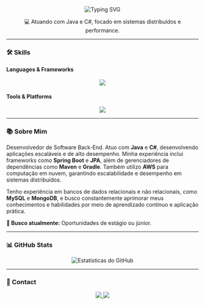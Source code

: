 <p align="center">
  <img src="https://readme-typing-svg.herokuapp.com?font=Fira+Code&pause=1000&color=9C8EFF&center=true&vCenter=true&width=430&lines=Desenvolvedor+de+Software+Back-End" alt="Typing SVG" />
</p>

<p align="center">
  💻 Atuando com Java e C#, focado em sistemas distribuídos e performance.
</p>

---

### 🛠 Skills

#### Languages & Frameworks
<p align="center">
  <img src="https://skillicons.dev/icons?i=java,spring,cs,html,css,js,cpp,bootstrap" /> 
</p>

#### Tools & Platforms
<p align="center">
  <img src="https://skillicons.dev/icons?i=sts,eclipse,vscode,git,github,maven,gradle,mysql,mongodb" />
</p>

---

### 📚 Sobre Mim

Desenvolvedor de Software Back-End. Atuo com **Java** e **C#**, desenvolvendo aplicações escaláveis e de alto desempenho. Minha experiência inclui frameworks como **Spring Boot** e **JPA**, além de gerenciadores de dependências como **Maven** e **Gradle**. Também utilizo **AWS** para computação em nuvem, garantindo escalabilidade e desempenho em sistemas distribuídos.

Tenho experiência em bancos de dados relacionais e não relacionais, como **MySQL** e **MongoDB**, e busco constantemente aprimorar meus conhecimentos e habilidades por meio de aprendizado contínuo e aplicação prática.

**🎯 Busco atualmente:** Oportunidades de estágio ou júnior.

---

### 📊 GitHub Stats

<p align="center">
    <img src="https://github-readme-stats.vercel.app/api?username=FernandoBzFarias&show_icons=true&theme=dark&hide_border=true&include_all_commits=true&count_private=true" alt="Estatísticas do GitHub" />
</p>

---

### 📧 Contact

<p align="center">
  <a href="https://www.instagram.com/fernandobzra/">
    <img src="https://img.shields.io/badge/Instagram-E4405F?style=for-the-badge&logo=instagram&logoColor=white" />
  </a>
  <a href="https://www.linkedin.com/in/fernandobsfrias/">
    <img src="https://img.shields.io/badge/LinkedIn-0077B5?style=for-the-badge&logo=linkedin&logoColor=white" />
  </a>
</p>

<!--
**FernandoBzFarias/FernandoBzFarias** is a ✨ _special_ ✨ repository because its `README.md` (this file) appears on your GitHub profile.

Here are some ideas to get you started:

- 🔭 I’m currently working on ...
- 🌱 I’m currently learning ...
- 👯 I’m looking to collaborate on ...
- 🤔 I’m looking for help with ...
- 💬 Ask me about ...
- 📫 How to reach me: ...
- 😄 Pronouns: ...
- ⚡ Fun fact: ...
-->
